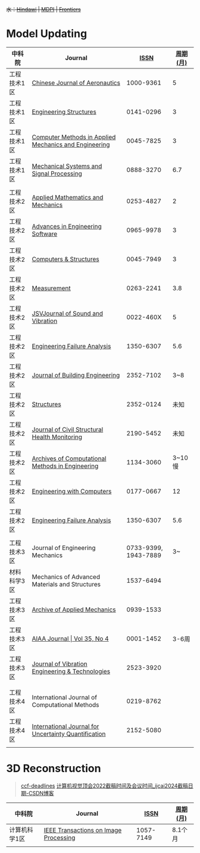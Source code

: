 ~~水：[Hindawi](https://www.hindawi.com/) | [MDPI](https://www.mdpi.com/) | [Frontiers](https://www.frontiersin.org/)~~

# Model Updating

| 中科院    | Journal                                                                                                                                              | [ISSN](https://www.letpub.com.cn/index.php?page=journalapp) | [周期(月)](https://www.letpub.com.cn/index.php?page=journalapp) |
| ------ | ---------------------------------------------------------------------------------------------------------------------------------------------------- | ----------------------------------------------------------- | ------------------------------------------------------------ |
| 工程技术1区 | [Chinese Journal of Aeronautics](https://www.sciencedirect.com/journal/chinese-journal-of-aeronautics)                                               | 1000-9361                                                   | 5                                                            |
| 工程技术1区 | [Engineering Structures](https://www.sciencedirect.com/journal/engineering-structures)                                                               | 0141-0296                                                   | 3                                                            |
| 工程技术1区 | [Computer Methods in Applied Mechanics and Engineering](https://www.sciencedirect.com/journal/computer-methods-in-applied-mechanics-and-engineering) | 0045-7825                                                   | 3                                                            |
| 工程技术1区 | [Mechanical Systems and Signal Processing](https://www.sciencedirect.com/journal/mechanical-systems-and-signal-processing)                           | 0888-3270                                                   | 6.7                                                          |
|        |                                                                                                                                                      |                                                             |                                                              |
| 工程技术2区 | [Applied Mathematics and Mechanics](https://link.springer.com/journal/10483)                                                                         | 0253-4827                                                   | 2                                                            |
| 工程技术2区 | [Advances in Engineering Software](https://www.sciencedirect.com/journal/advances-in-engineering-software)                                           | 0965-9978                                                   | 3                                                            |
| 工程技术2区 | [Computers & Structures](https://www.sciencedirect.com/journal/computers-and-structures)                                                             | 0045-7949                                                   | 3                                                            |
| 工程技术2区 | [Measurement](https://www.sciencedirect.com/journal/measurement)                                                                                     | 0263-2241                                                   | 3.8                                                          |
| 工程技术2区 | [JSVJournal of Sound and Vibration](https://www.sciencedirect.com/journal/journal-of-sound-and-vibration)                                            | 0022-460X                                                   | 5                                                            |
| 工程技术2区 | [Engineering Failure Analysis](https://www.sciencedirect.com/journal/engineering-failure-analysis)                                                   | 1350-6307                                                   | 5.6                                                          |
| 工程技术2区 | [Journal of Building Engineering](https://www.sciencedirect.com/journal/journal-of-building-engineering)                                             | 2352-7102                                                   | 3~8                                                          |
| 工程技术2区 | [Structures](https://www.sciencedirect.com/journal/structures)                                                                                       | 2352-0124                                                   | 未知                                                           |
| 工程技术2区 | [Journal of Civil Structural Health Monitoring](https://link.springer.com/journal/13349)                                                             | 2190-5452                                                   | 未知                                                           |
| 工程技术2区 | [Archives of Computational Methods in Engineering](https://link.springer.com/journal/11831)                                                          | 1134-3060                                                   | 3~10慢                                                        |
| 工程技术2区 | [Engineering with Computers](https://link.springer.com/journal/366)                                                                                  | 0177-0667                                                   | 12                                                           |
| 工程技术2区 | [Engineering Failure Analysis](https://www.sciencedirect.com/journal/engineering-failure-analysis)                                                   | 1350-6307                                                   | 5.6                                                          |
|        |                                                                                                                                                      |                                                             |                                                              |
| 工程技术3区 | Journal of Engineering Mechanics                                                                                                                     | 0733-9399, 1943-7889                                        | 3~                                                           |
| 材料科学3区 | Mechanics of Advanced Materials and Structures                                                                                                       | 1537-6494                                                   |                                                              |
| 工程技术3区 | [Archive of Applied Mechanics](https://link.springer.com/journal/419)                                                                                | 0939-1533                                                   |                                                              |
| 工程技术3区 | [AIAA Journal \| Vol 35, No 4](https://arc.aiaa.org/toc/aiaaj/35/4)                                                                                  | 0001-1452                                                   | 3-6周                                                         |
| 工程技术3区 | [Journal of Vibration Engineering & Technologies](https://link.springer.com/journal/42417)                                                           | 2523-3920                                                   |                                                              |
|        |                                                                                                                                                      |                                                             |                                                              |
|        |                                                                                                                                                      |                                                             |                                                              |
| 工程技术4区 | International Journal of Computational Methods                                                                                                       | 0219-8762                                                   |                                                              |
| 工程技术4区 | [ International Journal for Uncertainty Quantification](https://www.begellhouse.com/journals/uncertainty-quantification.html)                        | 2152-5080                                                   |                                                              |
|        |                                                                                                                                                      |                                                             |                                                              |

# 3D Reconstruction

> [ccf-deadlines](https://ccfddl.github.io/)
> [计算机视觉顶会2022截稿时间及会议时间_ijcai2024截稿日期-CSDN博客](https://blog.csdn.net/weixin_43962054/article/details/121762182)

| 中科院     | Journal                                                                                         | [ISSN](https://www.letpub.com.cn/index.php?page=journalapp) | [周期(月)](https://www.letpub.com.cn/index.php?page=journalapp) |
| ------- | ----------------------------------------------------------------------------------------------- | ----------------------------------------------------------- | ------------------------------------------------------------ |
| 计算机科学1区 | [IEEE Transactions on Image Processing](https://ieeexplore.ieee.org/xpl/topics.jsp?punumber=83) | 1057-7149                                                   | 8.1个月                                                        |
|         |                                                                                                 |                                                             |                                                              |
